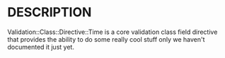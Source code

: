 # DESCRIPTION

Validation::Class::Directive::Time is a core validation class field directive
that provides the ability to do some really cool stuff only we haven't
documented it just yet.
